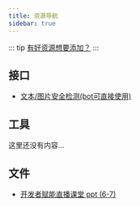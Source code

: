 ```yaml
---
title: 资源导航
sidebar: true
---
```


::: tip
[有好资源想要添加？](/about/contact.html#资源)
:::

 ## 接口

 - [文本/图片安全检测(bot可直接使用)](/resource/api/qq-miniprogram-secheck.html)

 ## 工具

 这里还没有内容...

 ## 文件

- [开发者赋能直播课堂 ppt (6-7)](/resource/file/creator-ability-lesson.html)
